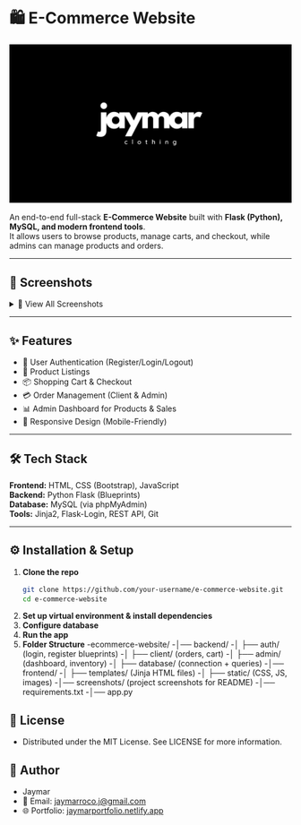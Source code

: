 # 🛍️ E-Commerce Website

<p align="center">
  <img src="static/images/bg/jaymar.png" width="800" alt="E-Commerce Website Banner" />
</p>

An end-to-end full-stack **E-Commerce Website** built with **Flask (Python), MySQL, and modern frontend tools**.  
It allows users to browse products, manage carts, and checkout, while admins can manage products and orders.

---

## 📸 Screenshots

<details>
  <summary>📸 View All Screenshots</summary>
  <p align="center">
    <b>Landing Page</b><br/>
    <img src="screenshots/home header.PNG" width="300" />
    <img src="screenshots/landing page.png" width="300" />
    <img src="screenshots/home footer.PNG" width="300" />
    <img src="screenshots/login form modal.PNG" width="300" />
    <img src="screenshots/registration form modal.PNG" width="300" />
    <img src="screenshots/profile modal.PNG" width="300" />
    <img src="screenshots/edit profile modal.PNG" width="300" />
    <br/><br/>
    <b>Client Pages</b><br/>
    <img src="screenshots/client cart.png" width="300" />
    <img src="screenshots/client checkout.png" width="300" />
    <img src="screenshots/client order.png" width="300" />
    <img src="screenshots/client order details.png" width="300" />
    <br/><br/>
    <b>Admin Pages</b><br/>
    <img src="screenshots/admin dashboard.png" width="300" />
    <img src="screenshots/admin product.png" width="300" />
    <img src="screenshots/admin add product modal.PNG" width="300" />
    <img src="screenshots/admin edit product modal.PNG" width="300" />
    <img src="screenshots/admin delete product modal.PNG" width="300" />
    <img src="screenshots/admin order.png" width="300" />
    <img src="screenshots/admin user.png" width="300" />
    <img src="screenshots/admin add user modal.PNG" width="300" />
    <img src="screenshots/admin edit user modal.PNG" width="300" />
    <img src="screenshots/admin delete user modal.PNG" width="300" />
    <img src="screenshots/admin report.png" width="300" />
  </p>
</details>

---

## ✨ Features

- 🔑 User Authentication (Register/Login/Logout)
- 🛒 Product Listings
- 📦 Shopping Cart & Checkout
- 💳 Order Management (Client & Admin)
- 📊 Admin Dashboard for Products & Sales
- 📱 Responsive Design (Mobile-Friendly)

---

## 🛠 Tech Stack

**Frontend:** HTML, CSS (Bootstrap), JavaScript  
**Backend:** Python Flask (Blueprints)  
**Database:** MySQL (via phpMyAdmin)  
**Tools:** Jinja2, Flask-Login, REST API, Git  

---

## ⚙️ Installation & Setup

1. **Clone the repo**
   ```bash
   git clone https://github.com/your-username/e-commerce-website.git
   cd e-commerce-website
2. **Set up virtual environment & install dependencies**
3. **Configure database**
4. **Run the app**
5. **Folder Structure**
-ecommerce-website/
-│── backend/
-│   ├── auth/ (login, register blueprints)
-│   ├── client/ (orders, cart)
-│   ├── admin/ (dashboard, inventory)
-│   ├── database/ (connection + queries)
-│── frontend/
-│   ├── templates/ (Jinja HTML files)
-│   ├── static/ (CSS, JS, images)
-│── screenshots/ (project screenshots for README)
-│── requirements.txt
-│── app.py
## 📜 License
- Distributed under the MIT License. See LICENSE for more information.
## 👤 Author
- Jaymar
- 📧 Email: jaymarroco.j@gmail.com
- 🌐 Portfolio: [jaymarportfolio.netlify.app](https://jaymarportfolio.netlify.app/)
## 
